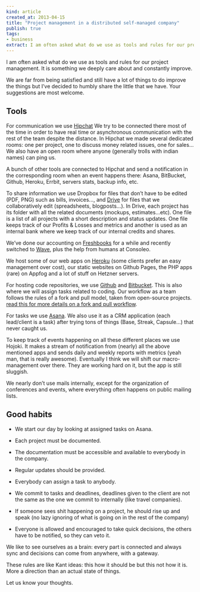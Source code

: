 ```yaml
---
kind: article
created_at: 2013-04-15
title: "Project management in a distributed self-managed company"
publish: true
tags:
- business
extract: I am often asked what do we use as tools and rules for our project management. It is something we deeply care about and constantly improve.
---
```


I am often asked what do we use as tools and rules for our project management. It is something we deeply care about and constantly improve.

We are far from being satisfied and still have a lot of things to do improve the things but I’ve decided to humbly share the little that we have. Your suggestions are most welcome.

## Tools

For communication we use [Hipchat](http://hipchat.com) We try to be connected there most of the time in order to have real time or asynchronous communication with the rest of the team despite the distance. In Hipchat we made several dedicated rooms: one per project, one to discuss money related issues, one for sales... We also have an open room where anyone (generally trolls with indian names) can ping us.

A bunch of other tools are connected to Hipchat and send a notification in the corresponding room when an event happens there: Asana, BitBucket, Github, Heroku, Errbit, servers stats, backup info, etc.

To share information we use Dropbox for files that don’t have to be edited (PDF, PNG) such as bills, invoices..., and [Drive](http://drive.google.com) for files that we collaboratively edit (spreadsheets, blogposts...). In Drive, each project has its folder with all the related documents (mockups, estimates...etc). One file is a list of all projects with a short description and status updates. One file keeps track of our Profits & Losses and metrics and another is used as an internal bank where we keep track of our internal credits and shares.

We’ve done our accounting on [Freshbooks](http://freshbooks.com) for a while and recently switched to [Wave](https://waveapps.com), plus the help from humans at Consoleo.

We host some of our web apps on [Heroku](http://heroku.com) (some clients prefer an easy management over cost), our static websites on Github Pages, the PHP apps (rare) on Appfog and a lot of stuff on Hetzner servers.

For hosting code repositories, we use [Github](http://github.com) and [Bitbucket](http://bitbucket.org).  This is also where we will assign tasks related to coding. Our workflow as a team follows the rules of a fork and pull model, taken from open-source projects. [read this for more details on a fork and pull workflow](http://zaiste.net/2012/05/how_i_use_git_-_basics/).

For tasks we use [Asana](http://asana.com). We also use it as a CRM application (each lead/client is a task) after trying tons of things (Base, Streak, Capsule...) that never caught us.

To keep track of events happening on all these different places we use Hojoki. It makes a stream of notification from (nearly) all the above mentioned apps and sends daily and weekly reports with metrics (yeah man, that is really awesome). Eventually I think we will shift our macro-management over there. They are working hard on it, but the app is still sluggish.

We nearly don’t use mails internally, except for the organization of conferences and events, where everything often happens on public mailing lists.

## Good habits

- We start our day by looking at assigned tasks on Asana.

- Each project must be documented.

- The documentation must be accessible and available to everybody in the company.

- Regular updates should be provided.

- Everybody can assign a task to anybody.

-  We commit to tasks and deadlines, deadlines given to the client are not the same as the one we commit to internally (like travel companies).

- If someone sees shit happening on a project, he should rise up and speak (no lazy ignoring of what is going on in the rest of the company)

 - Everyone is allowed and encouraged to take quick decisions, the others have to be notified, so they can veto it.


We like to see ourselves as a brain: every part is connected and always sync and decisions can come from anywhere, with a gateway.

These rules are like Kant ideas: this how it should be but this not how it is. More a direction than an actual state of things.

Let us know your thoughts.
